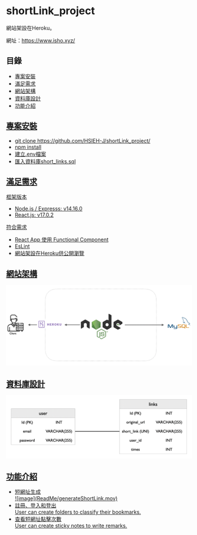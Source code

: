 # shortLink_project

網站架設在Heroku。

網址：https://www.isho.xyz/

## 目錄 

<ul>
  <li><a href= #install>專案安裝</li>
  <li><a href= #requirement>滿足需求</li>
  <li><a href= #structures>網站架構</li>
  <li><a href= #database>資料庫設計</li>
  <li><a href= #feature>功能介紹</li>
</ul>

## <div id="install">專案安裝</div>

<ul>
  <li>git clone https://github.com/HSIEH-J/shortLink_project/</li>
  <li>npm install</li>
  <li>建立.env檔案</li>
  <li>匯入資料庫short_links.sql</li>
</ul>


## <div id="requirement">滿足需求</div>

框架版本

<ul>
  <li>Node.js / Expresss: v14.16.0</li>
  <li>React.js: v17.0.2</li>
</ul>

符合需求

<ul>
  <li>React App 使用 Functional Component</li>
  <li>EsLint</li>
  <li>網站架設在Heroku供公開瀏覽</li>
</ul>

## <div id="structures">網站架構</div>

![image](ReadMe/structure.png)

## <div id="database">資料庫設計</div>

![image](ReadMe/database.png)

## <div id="feature">功能介紹</div>

<ul>
  <li>短網址生成</li>
  ![image](ReadMe/generateShortLink.mov)
  <li>註冊、登入和登出</li>
  User can create folders to classify their bookmarks.
  <li>查看短網址點擊次數</li>
  User can create sticky notes to write remarks.
</ul>









